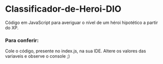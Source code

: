 # Classificador-de-Heroi-DIO
Código em JavaScript para averiguar o nível de um héroi hipotético a partir do XP.
### Para conferir:
Cole o código, presente no index.js, na sua IDE.
Altere os valores das variaveis e observe o console ;)
